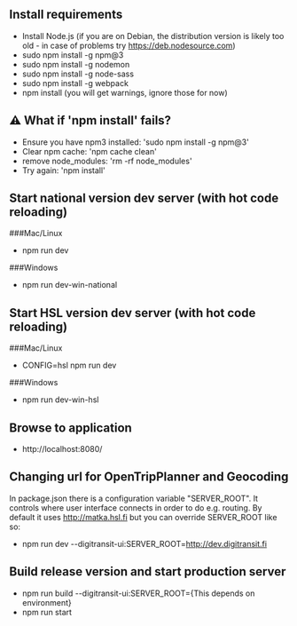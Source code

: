 ## Install requirements
- Install Node.js
  (if you are on Debian, the distribution version is likely too old -
  in case of problems try https://deb.nodesource.com)
- sudo npm install -g npm@3
- sudo npm install -g nodemon
- sudo npm install -g node-sass
- sudo npm install -g webpack
- npm install
  (you will get warnings, ignore those for now)

## :warning: What if 'npm install' fails?
- Ensure you have npm3 installed: 'sudo npm install -g npm@3'
- Clear npm cache: 'npm cache clean'
- remove node_modules: 'rm -rf node_modules'
- Try again: 'npm install'

## Start national version dev server (with hot code reloading)

###Mac/Linux

- npm run dev

###Windows

- npm run dev-win-national

## Start HSL version dev server (with hot code reloading)

###Mac/Linux

- CONFIG=hsl npm run dev

###Windows

- npm run dev-win-hsl

## Browse to application
- http://localhost:8080/

## Changing url for OpenTripPlanner and Geocoding
In package.json there is a configuration variable "SERVER_ROOT". It controls where user interface connects in order to do e.g. routing.
By default it uses http://matka.hsl.fi but you can override SERVER_ROOT like so:

- npm run dev --digitransit-ui:SERVER_ROOT=http://dev.digitransit.fi

## Build release version and start production server
- npm run build --digitransit-ui:SERVER_ROOT={This depends on environment}
- npm run start
